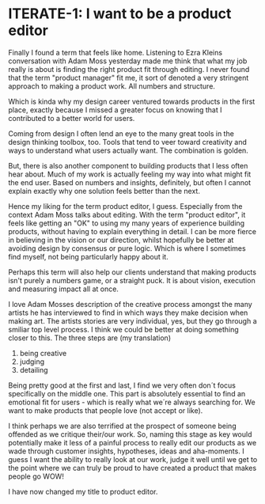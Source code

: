 # ITERATE-1: I want to be a product editor

Finally I found a term that feels like home.
Listening to Ezra Kleins conversation with Adam Moss yesterday made me think that what my job really is about is finding the right product fit through editing.
I never found that the term "product manager" fit me, it sort of denoted a very stringent approach to making a product work.
All numbers and structure.

Which is kinda why my design career ventured towards products in the first place, exactly because I missed a greater focus on knowing that I contributed to a better world for users. 

Coming from design I often lend an eye to the many great tools in the design thinking toolbox, too.
Tools that tend to veer toward creativity and ways to understand what users actually want.
The combination is golden. 

But, there is also another component to building products that I less often hear about. Much of my work is actually feeling my way into what might fit the end user. Based on numbers and insights, definitely, but often I cannot explain exactly why one solution feels better than the next. 

Hence my liking for the term product editor, I guess.
Especially from the context Adam Moss talks about editing.
With the term "product editor", it feels like getting an "OK" to using my many years of experience building products, without having to explain everything in detail.
I can be more fierce in believing in the vision or our direction, whilst hopefully be better at avoiding design by consensus or pure logic.
Which is where I sometimes find myself, not being particularly happy about it. 

Perhaps this term will also help our clients understand that making products isn't purely a numbers game, or a straight puck.
It is about vision, execution and measuring impact all at once. 

I love Adam Mosses description of the creative process amongst the many artists he has interviewed to find in which ways they make decision when making art. The artists stories are very individual, yes, but they go through a smiliar top level process. I think we could be better at doing something closer to this. The three steps are (my translation)

1. being creative
2. judging
3. detailing

Being pretty good at the first and last, I find we very often don´t focus specifically on the middle one. This part is absolutely essential to find an emotional fit for users - which is really what we´re always searching for. We want to make products that people love (not accept or like). 

I think perhaps we are also terrified at the prospect of someone being offended as we critique their/our work. So, naming this stage as key would potentially make it less of a painful process to really edit our products as we wade through customer insights, hypotheses, ideas and aha-moments. I guess I want the ability to really look at our work, judge it well until we get to the point where we can truly be proud to have created a product that makes people go WOW!

I have now changed my title to product editor.
